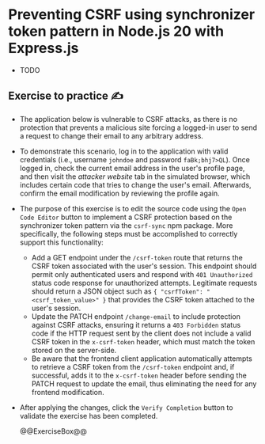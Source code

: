 # Preventing CSRF using synchronizer token pattern in Node.js 20 with Express.js

* TODO

## Exercise to practice :writing_hand:

* The application below is vulnerable to CSRF attacks, as there is no protection that prevents a malicious site forcing a logged-in user to send a request to change their email to any arbitrary address.
* To demonstrate this scenario, log in to the application with valid credentials (i.e., username `johndoe` and password `faBk;bhj7>QL`). Once logged in, check the current email address in the user's profile page, and then visit the *attacker website* tab in the simulated browser, which includes certain code that tries to change the user's email. Afterwards, confirm the email modification by reviewing the profile again.
* The purpose of this exercise is to edit the source code using the `Open Code Editor` button to implement a CSRF protection based on the synchronizer token pattern via the `csrf-sync` npm package. More specifically, the following steps must be accomplished to correctly support this functionality:
  * Add a GET endpoint under the `/csrf-token` route that returns the CSRF token associated with the user's session. This endpoint should permit only authenticated users and respond with `401 Unauthorized` status code response for unauthorized attempts. Legitimate requests should return a JSON object such as `{ "csrfToken": "<csrf_token_value>" }` that provides the CSRF token attached to the user's session.
  * Update the PATCH endpoint `/change-email` to include protection against CSRF attacks, ensuring it returns a `403 Forbidden` status code if the HTTP request sent by the client does not include a valid CSRF token in the `x-csrf-token` header, which must match the token stored on the server-side.
  * Be aware that the frontend client application automatically attempts to retrieve a CSRF token from the `/csrf-token` endpoint and, if successful, adds it to the `x-csrf-token` header before sending the PATCH request to update the email, thus eliminating the need for any frontend modification.
* After applying the changes, click the `Verify Completion` button to validate the exercise has been completed.

  @@ExerciseBox@@
